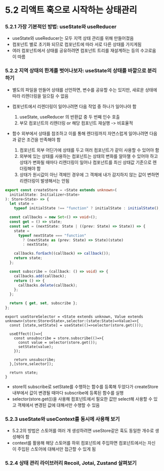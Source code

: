 # 5.2 리액트 훅으로 시작하는 상태관리

### 5.2.1 가장 기본적인 방법: useState와 useReducer

- useState와 useReducer는 모두 지역 상태 관리를 위해 만들어졌음
- 컴포넌트 별로 초기화 되므로 컴포넌트에 따라 서로 다른 상태를 가지게됨
- 여러 컴포넌트에서 상태를 공유하려면 컴포넌트 트리를 재설계하는 등의 수고로움이 따름

### 5.2.2 지역 상태의 한계를 벗어나보자: useState의 상태를 바깥으로 분리하기

- 별도의 파일을 만들어 상태를 선언하면, 변수를 공유할 수는 있지만, 새로운 상태에 따라 리렌더링을 일으킬 수 없음
- 컴포넌트에서 리렌더링이 일어나려면 다음 작업 중 하나가 일어나야 함

  1. useState, useReducer 의 반환값 중 두 번째 인수 호출
  2. 부모 컴포넌트의 리렌더링 or 해당 컴포넌트 재실행 -> 비효율적

- 함수 외부에서 상태를 참조하고 이를 통해 렌더링까지 자연스럽게 일어나려면 다음과 같은 조건을 만족해야 함
  1. 컴포넌트 외부 어딘가에 상태를 두고 여러 컴포넌트가 같이 사용할 수 있어야 함
  2. 외부에 있는 상태를 사용하는 컴포넌트는 상태의 변화를 알아챌 수 있어야 하고 상태가 변화될 때마다 리렌더링이 일어나 컴포넌트를 최신 상태값 기준으로 렌더링해야 함
  3. 상태가 원시값이 아닌 객체인 경우에 그 객체에 내가 감지하지 않는 값이 변하면 리렌더링이 발생해서는 안됨

```ts
export const createStore = <State extends unknown>(
  initialState: Initializer<State>
): Store<State> => {
  let state =
    typeof initialState !== "function" ? initialState : initialState();

  const callbacks = new Set<() => void>();
  const get = () => state;
  const set = (nextState: State | ((prev: State) => State)) => {
    state =
      typeof nextState === "function"
        ? (nextState as (prev: State) => State)(state)
        : nextState;

    callbacks.forEach((callback) => callback());
    return state;
  };

  const subscribe = (callback: () => void) => {
    callbacks.add(callback);
    return () => {
      callbacks.delete(callback);
    };
  };

  return { get, set, subscribe };
};
```

```tsx
export useStoreSelector = <State extends unknown, Value extends unknown>(store:Store<State>,selector:(state:State)=>Value)=>{
  const [state,setState] = useState(()=>selector(store.get()));

  useEffect(()=>{
    const unsubscribe = store.subscribe(()=>{
      const value = selector(store.get());
      setState(value);
    });

    return unsubscribe;
  },[store,selector]);

  return state;
}
```

- store의 subscribe로 setState를 수행하는 함수를 등록해 두었다가 createStore 내부에서 값이 변경될 때마다 subscribe에 등록된 함수를 실행
- selector(store.get())을 사용해 컴포넌트에서 필요한 값만 select해 사용할 수 있고 객체에서 변경된 값에 대해서만 수행할 수 있음

### 5.2.3 useState와 useContext를 동시에 사용해 보기

- 5.2.2의 방법은 스토어를 여러 개 생성하려면 useStore같은 훅도 동일한 개수로 생성해야 함
- context를 활용해 해당 스토어를 하위 컴포넌트에 주입하면 컴포넌트에서는 자신이 주입된 스토어에 대해서만 접근할 수 있게 됨

### 5.2.4 상태 관리 라이브러리 Recoil, Jotai, Zustand 살펴보기
